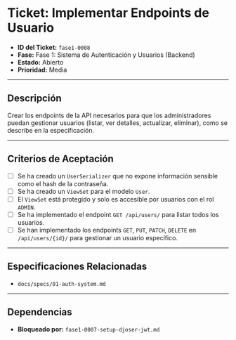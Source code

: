 # Ticket: Implementar Endpoints de Usuario

- **ID del Ticket:** `fase1-0008`
- **Fase:** Fase 1: Sistema de Autenticación y Usuarios (Backend)
- **Estado:** Abierto
- **Prioridad:** Media

---

## Descripción

Crear los endpoints de la API necesarios para que los administradores puedan gestionar usuarios (listar, ver detalles, actualizar, eliminar), como se describe en la especificación.

---

## Criterios de Aceptación

- [ ] Se ha creado un `UserSerializer` que no expone información sensible como el hash de la contraseña.
- [ ] Se ha creado un `ViewSet` para el modelo `User`.
- [ ] El `ViewSet` está protegido y solo es accesible por usuarios con el rol `ADMIN`.
- [ ] Se ha implementado el endpoint `GET /api/users/` para listar todos los usuarios.
- [ ] Se han implementado los endpoints `GET`, `PUT`, `PATCH`, `DELETE` en `/api/users/{id}/` para gestionar un usuario específico.

---

## Especificaciones Relacionadas

- `docs/specs/01-auth-system.md`

---

## Dependencias

- **Bloqueado por:** `fase1-0007-setup-djoser-jwt.md` 